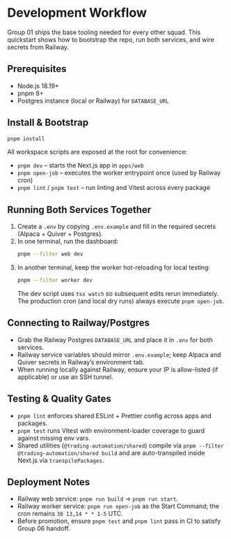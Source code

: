 # Development Workflow

Group 01 ships the base tooling needed for every other squad. This quickstart shows how to bootstrap the repo, run both services, and wire secrets from Railway.

## Prerequisites
- Node.js 18.19+
- pnpm 8+
- Postgres instance (local or Railway) for `DATABASE_URL`

## Install & Bootstrap
```bash
pnpm install
```

All workspace scripts are exposed at the root for convenience:

- `pnpm dev` – starts the Next.js app in `apps/web`
- `pnpm open-job` – executes the worker entrypoint once (used by Railway cron)
- `pnpm lint` / `pnpm test` – run linting and Vitest across every package

## Running Both Services Together
1. Create a `.env` by copying `.env.example` and fill in the required secrets (Alpaca + Quiver + Postgres).
2. In one terminal, run the dashboard:
   ```bash
   pnpm --filter web dev
   ```
3. In another terminal, keep the worker hot-reloading for local testing:
   ```bash
   pnpm --filter worker dev
   ```
   The dev script uses `tsx watch` so subsequent edits rerun immediately. The production cron (and local dry runs) always execute `pnpm open-job`.

## Connecting to Railway/Postgres
- Grab the Railway Postgres `DATABASE_URL` and place it in `.env` for both services.
- Railway service variables should mirror `.env.example`; keep Alpaca and Quiver secrets in Railway’s environment tab.
- When running locally against Railway, ensure your IP is allow-listed (if applicable) or use an SSH tunnel.

## Testing & Quality Gates
- `pnpm lint` enforces shared ESLint + Prettier config across apps and packages.
- `pnpm test` runs Vitest with environment-loader coverage to guard against missing env vars.
- Shared utilities (`@trading-automation/shared`) compile via `pnpm --filter @trading-automation/shared build` and are auto-transpiled inside Next.js via `transpilePackages`.

## Deployment Notes
- Railway web service: `pnpm run build` → `pnpm run start`.
- Railway worker service: `pnpm run open-job` as the Start Command; the cron remains `30 13,14 * * 1-5` UTC.
- Before promotion, ensure `pnpm test` and `pnpm lint` pass in CI to satisfy Group 06 handoff.
